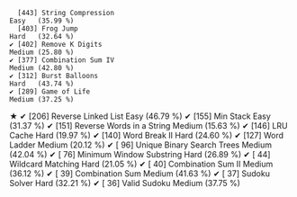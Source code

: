       [443] String Compression                                           Easy   (35.99 %)
      [403] Frog Jump                                                    Hard   (32.64 %)
    ✔ [402] Remove K Digits                                              Medium (25.80 %)
    ✔ [377] Combination Sum IV                                           Medium (42.80 %)
    ✔ [312] Burst Balloons                                               Hard   (43.74 %)
    ✔ [289] Game of Life                                                 Medium (37.25 %)
★   ✔ [206] Reverse Linked List                                          Easy   (46.79 %)
    ✔ [155] Min Stack                                                    Easy   (31.37 %)
    ✔ [151] Reverse Words in a String                                    Medium (15.63 %)
    ✔ [146] LRU Cache                                                    Hard   (19.97 %)
    ✔ [140] Word Break II                                                Hard   (24.60 %)
    ✔ [127] Word Ladder                                                  Medium (20.12 %)
    ✔ [ 96] Unique Binary Search Trees                                   Medium (42.04 %)
    ✔ [ 76] Minimum Window Substring                                     Hard   (26.89 %)
    ✔ [ 44] Wildcard Matching                                            Hard   (21.05 %)
    ✔ [ 40] Combination Sum II                                           Medium (36.12 %)
    ✔ [ 39] Combination Sum                                              Medium (41.63 %)
    ✔ [ 37] Sudoku Solver                                                Hard   (32.21 %)
    ✔ [ 36] Valid Sudoku                                                 Medium (37.75 %)
